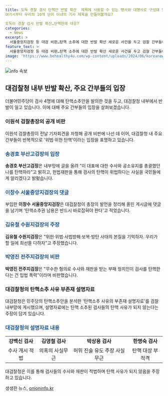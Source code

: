 ```yaml
---
title: 도둑 경찰 검사 탄핵안 반발 확산  제목에 사용할 수 있는 명사와 대명사로 구성돼 있어요.
여기서부터 우리의 10개 단어 이내의 기사 제목을 만들어볼까요? 

도둑이 경찰 검사 반발 확산…탄핵안에 대응?
categories:
  - News
excerpt: >
  서울중앙지검장 등 대검 비판…탄핵 소추에 대한 반발 확산 새로운 사건을 두고 검찰 간부들이 이원석 총장의 공개 비판에 나서며 대검찰청이 탄핵소추안을 반박했다. 전·현직 서울중앙지검장과 검사들도 입장을 밝히며 논란에 휘말렸다. 대검은 간부들이 탄핵 사유가 되지 않는다고 주장했고, 관련된 검사들의 실적과 의혹에 대한 설명을 내놨다. 이에 대해 민주당은 반론했지만, 사건의 전개에는 더 많은 관심이 필요해 보인다.
feature_text: >
  서울중앙지검장 등 대검 비판…탄핵 소추에 대한 반발 확산 새로운 사건을 두고 검찰 간부들이 이원석 총장의 공개 비판에 나서며 대검찰청이 탄핵소추안을 반박했다. 전·현직 서울중앙지검장과 검사들도 입장을 밝히며 논란에 휘말렸다. 대검은 간부들이 탄핵 사유가 되지 않는다고 주장했고, 관련된 검사들의 실적과 의혹에 대한 설명을 내놨다. 이에 대해 민주당은 반론했지만, 사건의 전개에는 더 많은 관심이 필요해 보인다.
image: 'https://www.behealthy4u.com/wp-content/uploads/2024/06/koreanews.jpg'
---
```


<p><img src="https://www.behealthy4u.com/wp-content/uploads/2024/06/koreanews.jpg" alt="info 속보" /></p>

<h2 data-ke-size="size26">대검찰청 내부 반발 확산, 주요 간부들의 입장</h2>

<p data-ke-size="size16">더불어민주당이 검사 4명에 대해 탄핵소추안을 발의한 것을 두고, 대검찰청 내부에서 반발이 일고 있습니다. 이에 대해 주요 간부들의 입장을 살펴보겠습니다.</p>

<h3>이원석 검찰총장의 공개 비판</h3>

<p data-ke-size="size16">이원석 검찰총장이 전날 기자회견을 자청해 공개 비판에 나선 데 이어, 대검찰청 내 주요 간부들이 반복적으로 '위법·위헌 탄핵'이라는 입장을 표명하고 있습니다.</p>

<h3><span style="color: #1a5490;">송경호 부산고검장의 입장</span></h3>

<p data-ke-size="size16"><b>송경호 부산고검장</b>은 내부망에 글을 올려 "이 대표에 대한 수사와 공소유지를 총괄했던 나를 탄핵하라"고 밝히고, 헌법재판을 통해 검사의 탄핵이 위법하다는 사실을 국민들에게 알리겠다고 밝혔습니다.</p>

<h3><span style="color: #1a5490;">이창수 서울중앙지검장의 댓글</span></h3>

<p data-ke-size="size16">부임한 <b>이창수 서울중앙지검장</b>은 대검찰청이 총장의 발언을 정리해 올린 게시글에 댓글을 남기며 '탄핵소추권 남용은 반드시 바로잡혀야 한다'고 적었습니다.</p>

<h3><span style="color: #1a5490;">김유철 수원지검장의 주장</span></h3>

<p data-ke-size="size16"><b>김유철 수원지검장</b>은 "위헌·위법·사법방해·보복·방탄 사태의 본질을 기억하자. 우리가 할 일에 최선을 다하자"고 주장했습니다.</p>

<h3><span style="color: #1a5490;">박영진 전주지검장의 비판</span></h3>

<p data-ke-size="size16"><b>박영진 전주지검장</b>은 "무수한 혐의로 수사와 재판을 받는 부패 정치인이 검사를 탄핵한다는 건 입법 폭력"이라며 비판했습니다.</p>

<h3>대검찰청의 탄핵소추 사유 부존재 설명자료</h3>

<p data-ke-size="size16">대검찰청은 민주당의 탄핵소추안을 분석한 '탄핵소추 사유의 부존재 설명자료'를 검찰 내부망에 게시했으며, 설명자료에는 탄핵 소추된 검사들의 탄핵 사유가 되지 않는다는 주장이 담겨 있습니다.</p>

<h3><span style="color: #1a5490;">대검찰청의 설명자료 내용</span></h3>

<table>
    <tbody>
        <tr>
            <td style="text-align: center; height: 17px;"><b>강백신 검사</b></td>
            <td style="text-align: center; height: 17px;"><b>김영철 검사</b></td>
            <td style="text-align: center; height: 17px;"><b>박상용 검사</b></td>
            <td style="text-align: center; height: 17px;"><b>한명숙 검사</b></td>
        </tr>
        <tr>
            <td style="text-align: center; height: 17px;">수사 개시 적법</td>
            <td style="text-align: center; height: 17px;">의혹의 사실무근</td>
            <td style="text-align: center; height: 17px;">허위 진술 유도 주장 사실무근</td>
            <td style="text-align: center; height: 17px;">탄핵 대상 부적격</td>
        </tr>
    </tbody>
</table>

<p data-ke-size="size16">대검찰청은 이를 통해 검사들의 수사와 재판이 적법하며 탄핵 사유가 되지 않음을 주장하고 있습니다.</p>
생생한 뉴스, <a href="https://onioninfo.kr" rel="dofollow">onioninfo.kr</a>


